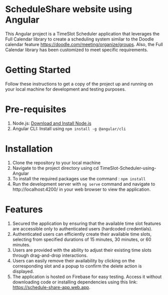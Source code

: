 # ScheduleShare website using Angular

This Angular project is a TimeSlot Scheduler application that leverages the Full Calendar library to create a scheduling system similar to the Doodle calendar feature https://doodle.com/meeting/organize/groups. Also, the Full Calendar library has been customized to meet specific requirements.

# Getting Started

Follow these instructions to get a copy of the project up and running on your local machine for development and testing purposes.

# Pre-requisites
1. Node.js: [Download and Install Node.js](https://nodejs.org/)
2. Angular CLI: Install using `npm install -g @angular/cli`

# Installation
1. Clone the repository to your local machine
2. Navigate to the project directory using cd TimeSlot-Scheduler-using-Angular
3. To install the required packages use the command : `npm install`
4. Run the development server with `ng serve` command and navigate to http://localhost:4200/ in your web browser to view the application.

# Features
1. Secured the application by ensuring that the available time slot features are accessible only to authenticated users (hardcoded credentials).
2. Authenticated users can efficiently create their available time slots, selecting from specified durations of 15 minutes, 30 minutes, or 60 minutes.
3. Users are provided with the ability to adjust their existing time slots through drag-and-drop interactions.
4. Users can easily remove their availability by clicking on the corresponding slot and a popup to confirm the delete action is displayed.
5. The application is hosted on Firebase for easy testing. Access it without downloading code or installing dependencies using this link: https://schedule-share-app.web.app.




